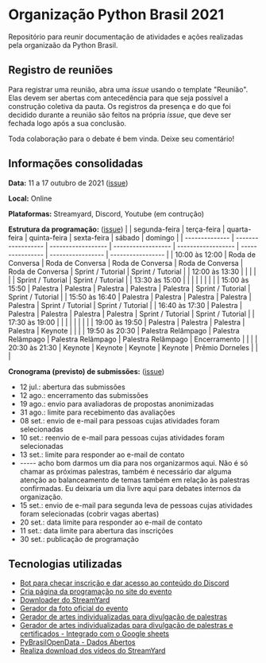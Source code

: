 # Organização Python Brasil 2021

Repositório para reunir documentação de atividades e ações realizadas pela organizaão da Python Brasil.

## Registro de reuniões

Para registrar uma reunião, abra uma *issue* usando o template "Reunião". Elas devem ser abertas com antecedência para que seja possível a construção coletiva da pauta. Os registros da presença e do que foi decidido durante a reunião são feitos na própria *issue*, que deve ser fechada logo após a sua conclusão.

Toda colaboração para o debate é bem vinda. Deixe seu comentário!

## Informações consolidadas

**Data:** 11 a 17 outubro de 2021 ([issue](https://github.com/pythonbrasil/pybr2021-org/issues/2))

**Local:** Online

**Plataformas:** Streamyard, Discord, Youtube (em contrução)

**Estrutura da programação:** ([issue](https://github.com/pythonbrasil/pybr2021-org/issues/6))
|                | segunda-feira      | terça-feira        | quarta-feira       | quinta-feira       | sexta-feira      |  sábado           | domingo           |
| -------------- | ------------------ | ------------------ | ------------------ | ------------------ | ---------------- | ----------------- | ----------------- |
| 10:00 às 12:00 | Roda de Conversa   | Roda de Conversa   | Roda de Conversa   | Roda de Conversa   | Roda de Conversa | Sprint / Tutorial | Sprint / Tutorial |
| 12:00 às 13:30 |                    |                    |                    |                    |                  | Sprint / Tutorial | Sprint / Tutorial |
| 13:30 às 15:00 |                    |                    |                    |                    |                  |                   |                   |
| 15:00 às 15:50 | Palestra           | Palestra           | Palestra           | Palestra           | Palestra         | Sprint / Tutorial | Sprint / Tutorial |
| 15:50 às 16:40 | Palestra           | Palestra           | Palestra           | Palestra           | Palestra         | Sprint / Tutorial | Sprint / Tutorial |
| 16:40 às 17:30 | Palestra           | Palestra           | Palestra           | Palestra           | Palestra         | Sprint / Tutorial | Sprint / Tutorial |
| 17:30 às 19:00 |                    |                    |                    |                    |                  |                   |                   |
| 19:00 às 19:50 | Palestra           | Palestra           | Palestra           | Palestra           | Keynote          |                   |                   |
| 19:50 às 20:30 | Palestra Relâmpago | Palestra Relâmpago | Palestra Relâmpago | Palestra Relâmpago | Encerramento     |                   |                   |
| 20:30 às 21:30 | Keynote            | Keynote            | Keynote            | Keynote            | Prêmio Dorneles  |                   |                   |

**Cronograma (previsto) de submissões:** ([issue](https://github.com/pythonbrasil/pybr2021-org/issues/14))
- 12 jul.: abertura das submissões
- 12 ago.: encerramento das submissões
- 19 ago.: envio para avaliadoras de propostas anonimizadas
- 31 ago.: limite para recebimento das avaliações
- 08 set.: envio de e-mail para pessoas cujas atividades foram selecionadas
- 10 set.: reenvio de e-mail para pessoas cujas atividades foram selecionadas
- 13 set.: limite para responder ao e-mail de contato
- ----- acho bom darmos um dia para nos organizarmos aqui. Não é só chamar as próximas palestras, também é necessário dar alguma atenção ao balanceamento de temas também em relação às palestras confirmadas. Eu deixaria um dia livre aqui para debates internos da organização.
- 15 set.: envio de e-mail para segunda leva de pessoas cujas atividades foram selecionadas (cobrir vagas abertas)
- 20 set.: data limite para responder ao e-mail de contato
- 11 set.: data limite para abertura das inscrições
- 30 set.: publicação de programação

## Tecnologias utilizadas

- [Bot para checar inscrição e dar acesso ao conteúdo do Discord](https://github.com/rougeth/pybr2021-discord-bot)
- [Cria página da programação no site do evento](https://github.com/rougeth/calendaryo)
- [Downloader do StreamYard](https://github.com/gabubellon/streamyard-downloader)
- [Gerador da foto oficial do evento](https://rgth.co/pt-br/blog/criando-a-foto-oficial-da-python-brasil-2020/)
- [Gerador de artes individualizadas para divulgação de palestras](https://github.com/GabrielRF/pybr2021-Arte-Palestrantes/)
- [Gerador de artes individualizadas para divulgação de palestras e certificados - Integrado com o Google sheets](https://github.com/gabubellon/certificates-google-sheets-generator)
- [PyBrasilOpenData - Dados Abertos](https://github.com/gabubellon/pybr_opendata)
- [Realiza download dos vídeos do StreamYard](https://github.com/gabubellon/streamyard-downloader)
